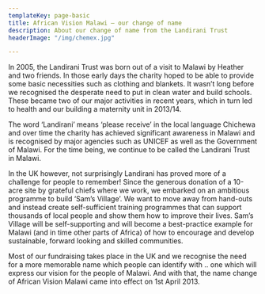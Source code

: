 ```yaml
---
templateKey: page-basic
title: African Vision Malawi – our change of name
description: About our change of name from the Landirani Trust
headerImage: "/img/chemex.jpg"

---
```

In 2005, the Landirani Trust was born out of a visit to Malawi by Heather and two friends. In those early days the charity hoped to be able to provide some basic necessities such as clothing and blankets. It wasn’t long before we recognised the desperate need to put in clean water and build schools. These became two of our major activities in recent years, which in turn led to health and our building a maternity unit in 2013/14.

The word ‘Landirani’ means ‘please receive’ in the local language Chichewa and over time the charity has achieved significant awareness in Malawi and is recognised by major agencies such as UNICEF as well as the Government of Malawi. For the time being, we continue to be called the Landirani Trust in Malawi.

In the UK however, not surprisingly Landirani has proved more of a challenge for people to remember! Since the generous donation of a 10-acre site by grateful chiefs where we work, we embarked on an ambitious programme to build ‘Sam’s Village’. We want to move away from hand-outs and instead create self-sufficient training programmes that can support thousands of local people and show them how to improve their lives. Sam’s Village will be self-supporting and will become a best-practice example for Malawi (and in time other parts of Africa) of how to encourage and develop sustainable, forward looking and skilled communities.

Most of our fundraising takes place in the UK and we recognise the need for a more memorable name which people can identify with .. one which will express our vision for the people of Malawi. And with that, the name change of African Vision Malawi came into effect on 1st April 2013.